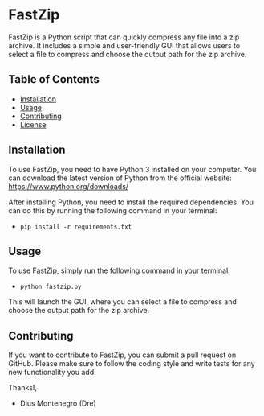 # FastZip

FastZip is a Python script that can quickly compress any file into a zip archive. It includes a simple and user-friendly GUI that allows users to select a file to compress and choose the output path for the zip archive.

## Table of Contents

- [Installation](#installation)
- [Usage](#usage)
- [Contributing](#contributing)
- [License](#license)

## Installation

To use FastZip, you need to have Python 3 installed on your computer. You can download the latest version of Python from the official website: https://www.python.org/downloads/

After installing Python, you need to install the required dependencies. You can do this by running the following command in your terminal:

- `pip install -r requirements.txt`

## Usage

To use FastZip, simply run the following command in your terminal:

- `python fastzip.py`

This will launch the GUI, where you can select a file to compress and choose the output path for the zip archive.

## Contributing

If you want to contribute to FastZip, you can submit a pull request on GitHub. Please make sure to follow the coding style and write tests for any new functionality you add.

Thanks!,

- Dius Montenegro (Dre)
